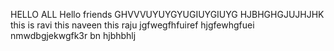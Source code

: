 HELLO ALL 
Hello friends 
GHVVVUYUYGYUGIUYGIUYG
HJBHGHGJUJHJHK
this is ravi 
this naveen
this raju
jgfwegfhfuiref
hjgfewhgfuei
nmwdbgjekwgfk3r
bn hjbhbhlj
